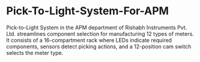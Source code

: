# Pick-To-Light-System-For-APM
Pick-to-Light System in the APM department of Rishabh Instruments Pvt. Ltd. streamlines component selection for manufacturing 12 types of meters. It consists of a 16-compartment rack where LEDs indicate required components, sensors detect picking actions, and a 12-position cam switch selects the meter type.
